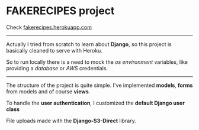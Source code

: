 # FAKERECIPES project

Check [fakerecipes.herokuapp.com](https://fakerecipes.herokuapp.com/)

___


Actually I tried from scratch to learn about **Django**, so this project is basically cleaned to serve with Heroku. 

So to run locally there is a need to mock the *os environment* variables, like providing a _database_ or _AWS_ credentials.

---

The structure of the project is quite simple. I've implemented **models**, **forms** from models and of course **views**. 

To handle the **user authentication**, I customized the **default Django user class**

File uploads made with the **Django-S3-Direct** library. 